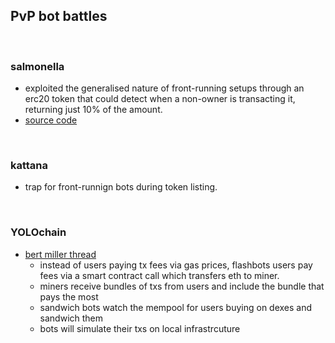 ## PvP bot battles

<br>

### salmonella

* exploited the generalised nature of front-running setups through an erc20 token that could detect when a non-owner is transacting it, returning just 10% of the amount.
* [source code](https://github.com/Defi-Cartel/salmonella)

<br>

### kattana

* trap for front-runnign bots during token listing.

<br>

### YOLOchain

* [bert miller thread](https://twitter.com/bertcmiller/status/1381296074086830091?s=20)
  * instead of users paying tx fees via gas prices, flashbots users pay fees via a smart contract call which transfers eth to miner.
  * miners receive bundles of txs from users and include the bundle that pays the most
  * sandwich bots watch the mempool for users buying on dexes and sandwich them
  * bots will simulate their txs on local infrastrcuture
